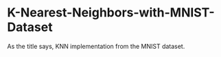 # K-Nearest-Neighbors-with-MNIST-Dataset
As the title says, KNN implementation from the MNIST dataset. 
